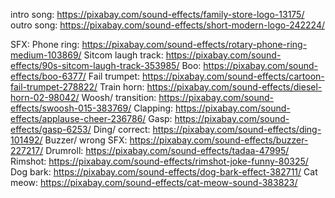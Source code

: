 intro song: https://pixabay.com/sound-effects/family-store-logo-13175/
outro song: https://pixabay.com/sound-effects/short-modern-logo-242224/

SFX:
    Phone ring: https://pixabay.com/sound-effects/rotary-phone-ring-medium-103869/
    Sitcom laugh track: https://pixabay.com/sound-effects/90s-sitcom-laugh-track-353985/
    Boo: https://pixabay.com/sound-effects/boo-6377/
    Fail trumpet: https://pixabay.com/sound-effects/cartoon-fail-trumpet-278822/
    Train horn: https://pixabay.com/sound-effects/diesel-horn-02-98042/
    Woosh/ transition: https://pixabay.com/sound-effects/swoosh-015-383769/
    Clapping: https://pixabay.com/sound-effects/applause-cheer-236786/
    Gasp: https://pixabay.com/sound-effects/gasp-6253/
    Ding/ correct: https://pixabay.com/sound-effects/ding-101492/
    Buzzer/ wrong SFX: https://pixabay.com/sound-effects/buzzer-227217/
    Drumroll: https://pixabay.com/sound-effects/tadaa-47995/
    Rimshot: https://pixabay.com/sound-effects/rimshot-joke-funny-80325/
    Dog bark: https://pixabay.com/sound-effects/dog-bark-effect-382711/
    Cat meow: https://pixabay.com/sound-effects/cat-meow-sound-383823/
    